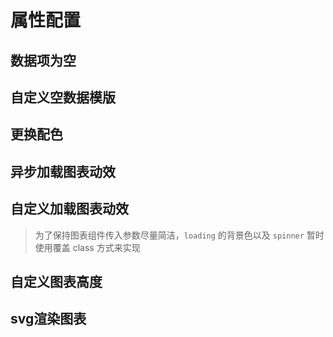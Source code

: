 # 属性配置

## 数据项为空

<vuep template="#emptyData" :options="{ theme: 'vue', lineNumbers: false }"></vuep>

<script v-pre type="text/x-template" id="emptyData">
<template>
  <ve-line-chart :data="chartData" :empty-text="emptyText" />
</template>

<script>
 module.exports = {
    created () {
      this.chartData = {}
      this.emptyText = '空数据'
    }
  }
</script>

## 自定义空数据模版

<vuep template="#emptyTemp" :options="{ theme: 'vue', lineNumbers: false }"></vuep>

<script v-pre type="text/x-template" id="emptyTemp">
<template>
  <ve-line-chart :data="chartData">
    <div style="position: absolute; top: 50%; left: 50%; transform: translate(-50%, -50%);">
      <span>让数据飞一会儿</span>
    </div>
  </ve-line-chart>
</template>

<script>
 module.exports = {
    created () {
      this.chartData = {}
    }
  }
</script>

## 更换配色

<vuep template="#changeColor" :options="{ theme: 'vue', lineNumbers: false }"></vuep>

<script v-pre type="text/x-template" id="changeColor">
<template>
  <ve-pie-chart :data="chartData" :color="color" />
</template>

<script>
 module.exports = {
    created () {
      this.chartData = {
        dimensions: {
          name: '渠道',
          data: ['APP', 'PC', 'M端', '微信', '手Q', '小程序']
        },
        measures: [{
          name: 'PV',
          data: [40000, 27800, 22000, 20200, 15600, 13600]
        }]
      }
      this.color = [
        '#207722',
        '#68b133',
        '#a9de83',
        '#f63629',
        '#f66258',
        '#ffc0af'
      ]
    }
  }
</script>

## 异步加载图表动效

<vuep template="#loadingData" :options="{ theme: 'vue', lineNumbers: false }"></vuep>

<script v-pre type="text/x-template" id="loadingData">
<template>
  <ve-line-chart :data="chartData" :loading="loading" />
</template>

<script>
 module.exports = {
    data () {
      return {
        loading: true,
        chartData: {}
      }
    },
    methods: {
      loadingLineData () {
        this.loading = true
        setTimeout(() => {
          this.chartData = {
            dimensions: {
              name: 'Repo',
              data: [
                'Vue.js', 'React', 'Create RA', 'Puppteer', 'Axios',
                'VS Code', 'Prettier', 'RN', 'Element', 'Electron'
              ].reverse()
            },
            measures: [
              {
                name: 'Rising Star',
                data: [
                  40000, 27800, 22500, 22000, 21900,
                  20200, 17700, 15600, 14900, 14800
                ].reverse()
              }
            ]
          }
          this.loading = false
      }, 2000)
      }
    },
    created () {
      this.loadingLineData()
    }
  }
</script>

## 自定义加载图表动效

> 为了保持图表组件传入参数尽量简洁，`loading` 的背景色以及 `spinner` 暂时使用覆盖 class 方式来实现

<vuep template="#customLoading" :options="{ theme: 'vue', lineNumbers: false }"></vuep>

<script v-pre type="text/x-template" id="customLoading">
<style>
  .custom-loading .ve-charts-loading-mask {
    background-color: rgba(0, 0, 0, .8);
  }
  .custom-loading .ve-charts-loading-mask .path {
    stroke: #f35352;
  }
</style>

<template>
  <ve-line-chart class="custom-loading" :data="chartData" :loading="loading" />
</template>

<script>
 module.exports = {
    data () {
      return {
        loading: true
      }
    },
    created () {
      this.chartData = {}
    }
  }
</script>

## 自定义图表高度

<vuep template="#customHeight" :options="{ theme: 'vue', lineNumbers: false }"></vuep>

<script v-pre type="text/x-template" id="customHeight">
<template>
  <ve-line-chart :data="chartData" :height="300" />
</template>

<script>
 module.exports = {
    data () {
      return {
        loading: false
      }
    },
    created () {
      this.chartData = {
        dimensions: {
          name: 'Repo',
          data: [
            'Vue.js', 'React', 'Create RA', 'Puppteer', 'Axios',
            'VS Code', 'Prettier', 'RN', 'Element', 'Electron'
          ].reverse()
        },
        measures: [
          {
            name: 'Rising Star',
            data: [
              40000, 27800, 22500, 22000, 21900,
              20200, 17700, 15600, 14900, 14800
            ].reverse()
          }
        ]
      }
    }
  }
</script>

## svg渲染图表

<vuep template="#svgChart" :options="{ theme: 'vue', lineNumbers: false }"></vuep>

<script v-pre type="text/x-template" id="svgChart">
<template>
  <ve-line-chart :data="chartData" renderer="svg" />
</template>

<script>
 module.exports = {
    data () {
      return {
        loading: false
      }
    },
    created () {
      this.chartData = {
        dimensions: {
          name: 'Repo',
          data: [
            'Vue.js', 'React', 'Create RA', 'Puppteer', 'Axios',
            'VS Code', 'Prettier', 'RN', 'Element', 'Electron'
          ].reverse()
        },
        measures: [
          {
            name: 'Rising Star',
            data: [
              40000, 27800, 22500, 22000, 21900,
              20200, 17700, 15600, 14900, 14800
            ].reverse()
          }
        ]
      }
    }
  }
</script>
